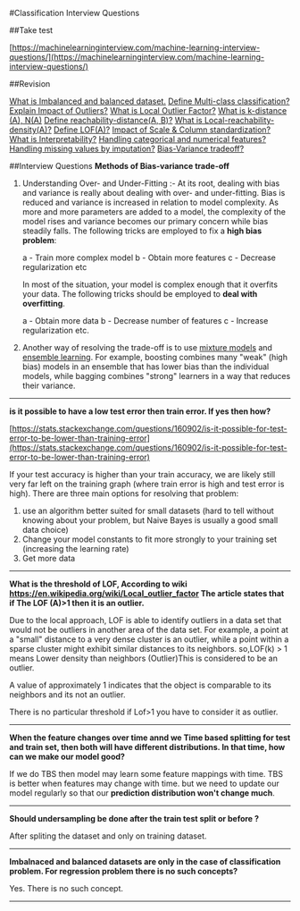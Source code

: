 #Classification Interview Questions

##Take test

[https://machinelearninginterview.com/machine-learning-interview-questions/](https://machinelearninginterview.com/machine-learning-interview-questions/)

##Revision

[What is Imbalanced and  balanced dataset.](https://www.appliedaicourse.com/lecture/11/applied-machine-learning-online-course/2958/imbalanced-vs-balanced-dataset/3/module-3-foundations-of-natural-language-processing-and-machine-learning)
[Define Multi-class classification?](https://www.appliedaicourse.com/lecture/11/applied-machine-learning-online-course/2959/multi-class-classification/3/module-3-foundations-of-natural-language-processing-and-machine-learning)
[Explain Impact of Outliers?](https://www.appliedaicourse.com/lecture/11/applied-machine-learning-online-course/2962/impact-of-outliers/3/module-3-foundations-of-natural-language-processing-and-machine-learning)
[What is Local Outlier Factor?](https://www.appliedaicourse.com/lecture/11/applied-machine-learning-online-course/2963/local-outlier-factor-simple-solution-mean-distance-to-knn/3/module-3-foundations-of-natural-language-processing-and-machine-learning)
[What is k-distance (A), N(A)](https://www.appliedaicourse.com/lecture/11/applied-machine-learning-online-course/2964/k-distance/3/module-3-foundations-of-natural-language-processing-and-machine-learning)
[Define reachability-distance(A, B)?](https://www.appliedaicourse.com/lecture/11/applied-machine-learning-online-course/2965/reachability-distanceab/3/module-3-foundations-of-natural-language-processing-and-machine-learning)
[What is Local-reachability-density(A)?](https://www.appliedaicourse.com/lecture/11/applied-machine-learning-online-course/2966/local-reachability-densitya/3/module-3-foundations-of-natural-language-processing-and-machine-learning)
[Define LOF(A)?](https://www.appliedaicourse.com/lecture/11/applied-machine-learning-online-course/2967/local-outlier-factora/3/module-3-foundations-of-natural-language-processing-and-machine-learning)
[Impact of Scale & Column standardization?](https://www.appliedaicourse.com/lecture/11/applied-machine-learning-online-course/2968/impact-of-scale-column-standardization/3/module-3-foundations-of-natural-language-processing-and-machine-learning)
[What is Interpretability?](https://www.appliedaicourse.com/lecture/11/applied-machine-learning-online-course/2969/interpretability/3/module-3-foundations-of-natural-language-processing-and-machine-learning)
[Handling categorical and numerical features?](https://www.appliedaicourse.com/lecture/11/applied-machine-learning-online-course/2971/handling-categorical-and-numerical-features/3/module-3-foundations-of-natural-language-processing-and-machine-learning)
[Handling missing values by imputation?](https://www.appliedaicourse.com/lecture/11/applied-machine-learning-online-course/2977/handling-missing-values-by-imputation/3/module-3-foundations-of-natural-language-processing-and-machine-learning)
[Bias-Variance tradeoff?](https://www.appliedaicourse.com/lecture/11/applied-machine-learning-online-course/2973/bias-variance-tradeoff/3/module-3-foundations-of-natural-language-processing-and-machine-learning)

##Interview Questions
**Methods of Bias-variance trade-off**

1. Understanding Over- and Under-Fitting :- At its root, dealing with bias and variance is really about dealing with over- and under-fitting. Bias is reduced and variance is increased in relation to model complexity. As more and more parameters are added to a model, the complexity of the model rises and variance becomes our primary concern while bias steadily falls. The following tricks are employed to fix a **high bias problem**:

	a - Train more complex model 
	b - Obtain more features 
	c - Decrease regularization etc 
	
	In most of the situation, your model is complex enough that it overfits your data. The following tricks should be employed to **deal with overfitting**. 
	
	a - Obtain more data 
	b - Decrease number of features 
	c - Increase regularization etc. 
	
2. Another way of resolving the trade-off is to use [mixture models](https://en.wikipedia.org/wiki/Mixture_model) and [ensemble learning](https://en.wikipedia.org/wiki/Ensemble_learning). For example, boosting combines many "weak" (high bias) models in an ensemble that has lower bias than the individual models, while bagging combines "strong" learners in a way that reduces their variance.

---

**is it possible to have a low test error then train error. If yes then how?**

[https://stats.stackexchange.com/questions/160902/is-it-possible-for-test-error-to-be-lower-than-training-error](https://stats.stackexchange.com/questions/160902/is-it-possible-for-test-error-to-be-lower-than-training-error)

If your test accuracy is higher than your train accuracy, we are likely still very far left on the training graph (where train error is high and test error is high). There are three main options for resolving that problem:

1. use an algorithm better suited for small datasets (hard to tell without knowing about your problem, but Naive Bayes is usually a good small data choice)
2. Change your model constants to fit more strongly to your training set (increasing the learning rate)
3. Get more data

---

**What is the threshold of LOF, According to wiki https://en.wikipedia.org/wiki/Local_outlier_factor The article states that if The LOF (A)>1 then it is an outlier.**

Due to the local approach, LOF is able to identify outliers in a data set that would not be outliers in another area of the data set. For example, a point at a "small" distance to a very dense cluster is an outlier, while a point within a sparse cluster might exhibit similar distances to its neighbors.
so,LOF(k) > 1 means Lower density than neighbors (Outlier)This is considered to be an outlier.

A value of approximately 1 indicates that the object is comparable to its neighbors and its not an outlier.

There is no particular threshold if Lof>1 you have to consider it as outlier.

---

**When the feature changes over time annd we Time based splitting for test and train set, then both will have different distributions. In that time, how can we make our model good?**

If we do TBS then model may learn some feature mappings with time. TBS is better when features may change with time. but we need to update our model regularly so that our **prediction distribution won't change much**.

---

**Should undersampling be done after the train test split or before ?**

After spliting the dataset and only on training dataset.

---

**Imbalnaced and balanced datasets are only in the case of classification problem. For regression problem there is no such concepts?**

Yes. There is no such concept.

---


